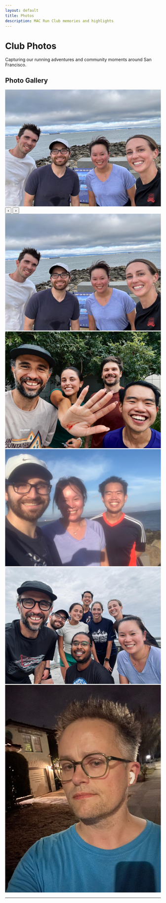 ```yaml
---
layout: default
title: Photos
description: MAC Run Club memories and highlights
---
```


# Club Photos

Capturing our running adventures and community moments around San Francisco.

## Photo Gallery

<div class="photo-carousel">
  <!-- Main display area -->
  <div class="carousel-main">
    <div class="carousel-container">
      <img id="main-photo" src="/assets/photos/WhatsApp Image 2025-09-04 at 18.38.23.jpeg" alt="MAC Run Club photo">
    </div>
    <button class="carousel-btn prev-btn" onclick="changePhoto(-1)">‹</button>
    <button class="carousel-btn next-btn" onclick="changePhoto(1)">›</button>
  </div>
  
  <!-- Thumbnail navigation -->
  <div class="carousel-thumbnails">
    <img class="thumbnail active" src="/assets/photos/WhatsApp Image 2025-09-04 at 18.38.23.jpeg" alt="Photo 1" onclick="showPhoto(0)">
    <img class="thumbnail" src="/assets/photos/WhatsApp Image 2025-09-09 at 18.17.31.jpeg" alt="Photo 2" onclick="showPhoto(1)">
    <img class="thumbnail" src="/assets/photos/WhatsApp Image 2025-09-11 at 19.08.16.jpeg" alt="Photo 3" onclick="showPhoto(2)">
    <img class="thumbnail" src="/assets/photos/WhatsApp Image 2025-09-18 at 18.40.52.jpeg" alt="Photo 4" onclick="showPhoto(3)">
    <img class="thumbnail" src="/assets/photos/WhatsApp Image 2025-09-18 at 21.48.37.jpeg" alt="Photo 5" onclick="showPhoto(4)">
  </div>
</div>

<script>
const photos = [
  "/assets/photos/WhatsApp Image 2025-09-04 at 18.38.23.jpeg",
  "/assets/photos/WhatsApp Image 2025-09-09 at 18.17.31.jpeg",
  "/assets/photos/WhatsApp Image 2025-09-11 at 19.08.16.jpeg",
  "/assets/photos/WhatsApp Image 2025-09-18 at 18.40.52.jpeg",
  "/assets/photos/WhatsApp Image 2025-09-18 at 21.48.37.jpeg"
];

let currentPhoto = 0;

function showPhoto(index) {
  currentPhoto = index;
  document.getElementById('main-photo').src = photos[index];
  
  // Update thumbnail active state
  document.querySelectorAll('.thumbnail').forEach((thumb, i) => {
    thumb.classList.toggle('active', i === index);
  });
}

function changePhoto(direction) {
  currentPhoto += direction;
  if (currentPhoto >= photos.length) currentPhoto = 0;
  if (currentPhoto < 0) currentPhoto = photos.length - 1;
  showPhoto(currentPhoto);
}

// Keyboard navigation
document.addEventListener('keydown', function(e) {
  if (e.key === 'ArrowLeft') changePhoto(-1);
  if (e.key === 'ArrowRight') changePhoto(1);
});
</script>

---
